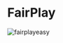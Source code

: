 # FairPlay

![fairplayeasy](https://user-images.githubusercontent.com/121312707/229459818-96023383-d9b0-4350-87fe-d666c27c9260.png)

